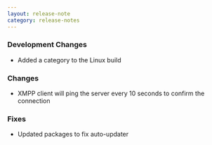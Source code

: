 ```yaml
---
layout: release-note
category: release-notes
---
```


### Development Changes

- Added a category to the Linux build

### Changes

- XMPP client will ping the server every 10 seconds to confirm the connection

### Fixes

- Updated packages to fix auto-updater
